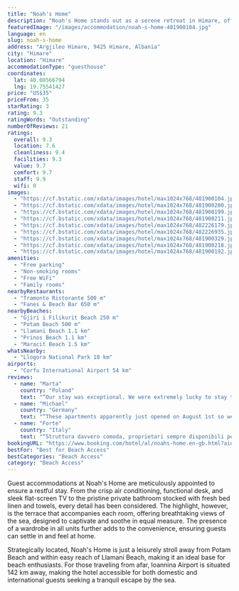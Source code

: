 ```yaml
---
title: "Noah's Home"
description: "Noah's Home stands out as a serene retreat in Himare, offering guests a unique blend of comfort and scenic beauty just a short distance from Gjiri i Filikurit Beach."
featuredImage: "/images/accommodation/noah-s-home-481900104.jpg"
language: en
slug: noah-s-home
address: "Argjileo Himare, 9425 Himare, Albania"
city: "Himare"
location: "Himare"
accommodationType: "guesthouse"
coordinates:
  lat: 40.08566794
  lng: 19.75541427
price: "US$35"
priceFrom: 35
starRating: 3
rating: 9.3
ratingWords: "Outstanding"
numberOfReviews: 21
ratings:
  overall: 9.3
  location: 7.6
  cleanliness: 9.4
  facilities: 9.3
  value: 9.7
  comfort: 9.7
  staff: 9.9
  wifi: 0
images:
  - "https://cf.bstatic.com/xdata/images/hotel/max1024x768/481900104.jpg?k=a9d00c569142942f636e9cf7578d99c155fe014bb8d099c927236f9c0ac25d68&o=&hp=1"
  - "https://cf.bstatic.com/xdata/images/hotel/max1024x768/481900200.jpg?k=09a8490a799d5711c000fc7f0e26ad8972a69521134b4e3e92438107266791df&o=&hp=1"
  - "https://cf.bstatic.com/xdata/images/hotel/max1024x768/481900199.jpg?k=de506861835cfa01f4c568a16fc6d326a881acf8711dc9e43420c3a05e206aa0&o=&hp=1"
  - "https://cf.bstatic.com/xdata/images/hotel/max1024x768/481900211.jpg?k=65754b850d944fed1b0b2d68d7171f0e54734bba9c68df558515792650feb880&o=&hp=1"
  - "https://cf.bstatic.com/xdata/images/hotel/max1024x768/482226179.jpg?k=ca4b2e8ba4df0675d16f66c5ed165c56428f9621db8ca7a72665edbe418f531b&o=&hp=1"
  - "https://cf.bstatic.com/xdata/images/hotel/max1024x768/482226935.jpg?k=da52a8f2324ee6bdb00d066f1e7ecd3048cefb57f9034ac5079907bfc6178c14&o=&hp=1"
  - "https://cf.bstatic.com/xdata/images/hotel/max1024x768/481900329.jpg?k=749dabc080a46c097f1dc06931d2685a38503eb3af4dc0e9212e751872c74acb&o=&hp=1"
  - "https://cf.bstatic.com/xdata/images/hotel/max1024x768/481900218.jpg?k=d25112918d5622920b2942a223c582244a9863016a392ccacaab6fb44c12c21e&o=&hp=1"
  - "https://cf.bstatic.com/xdata/images/hotel/max1024x768/481900192.jpg?k=141a1bb107ccef7be9ed25c2990443e2878c5b1ec53b803070c1d439bd1e5922&o=&hp=1"
amenities:
  - "Free parking"
  - "Non-smoking rooms"
  - "Free WiFi"
  - "Family rooms"
nearbyRestaurants:
  - "Tramonto Ristorante 500 m"
  - "Fanes & Beach Bar 650 m"
nearbyBeaches:
  - "Gjiri i Filikurit Beach 250 m"
  - "Potam Beach 500 m"
  - "Llamani Beach 1.1 km"
  - "Prinos Beach 1.1 km"
  - "Maracit Beach 1.5 km"
whatsNearby:
  - "Llogora National Park 18 km"
airports:
  - "Corfu International Airport 54 km"
reviews:
  - name: "Marta"
    country: "Poland"
    text: "“Our stay was exceptional. We were extremely lucky to stay there and meet the owner of Noah's Home. The room was very beautiful, clean and well-kept. The room is modernly furnished, has air conditioning and a balcony with a beautiful view of the...”"
  - name: "Michael"
    country: "Germany"
    text: "“These apartments apparently just opened on August 1st so we didn’t really know what to expect. The house is not totally finished yet but we didn’t mind at all. The owner made the most to make it comfortable for us! We liked the room - nice...”"
  - name: "Forte"
    country: "Italy"
    text: "“Struttura davvero comoda, proprietari sempre disponibili per qualsiasi problema”"
bookingURL: "https://www.booking.com/hotel/al/noahs-home.en-gb.html?aid=8035640"
bestFor: "Best for Beach Access"
bestCategories: "Beach Access"
category: "Beach Access"
---
```


Guest accommodations at Noah's Home are meticulously appointed to ensure a restful stay. From the crisp air conditioning, functional desk, and sleek flat-screen TV to the pristine private bathroom stocked with fresh bed linen and towels, every detail has been considered. The highlight, however, is the terrace that accompanies each room, offering breathtaking views of the sea, designed to captivate and soothe in equal measure. The presence of a wardrobe in all units further adds to the convenience, ensuring guests can settle in and feel at home.

Strategically located, Noah's Home is just a leisurely stroll away from Potam Beach and within easy reach of Llamani Beach, making it an ideal base for beach enthusiasts. For those traveling from afar, Ioannina Airport is situated 142 km away, making the hotel accessible for both domestic and international guests seeking a tranquil escape by the sea.